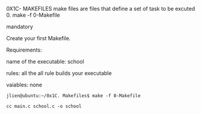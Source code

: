 0X1C- MAKEFILES
make files are files that define a set of task to be excuted
0. make -f 0-Makefile

mandatory

Create your first Makefile.



Requirements:



name of the executable: school

rules: all
the all rule builds your executable

vaiables: none

	jlien@ubuntu:~/0x1C. Makefiles$ make -f 0-Makefile 

	cc main.c school.c -o school
